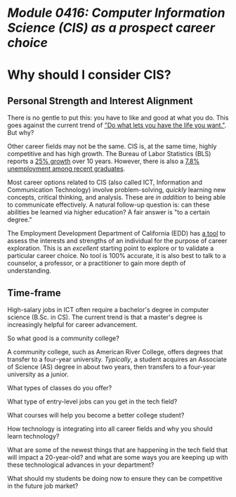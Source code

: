 # _Module 0416: Computer Information Science (CIS) as a prospect career choice_

# Why should I consider CIS?

## Personal Strength and Interest Alignment

There is no gentle to put this: you have to like and good at what you do. This goes  against the current trend of ["Do what lets you have the life you want."](https://www.themuse.com/advice/maybe-you-shouldnt-do-what-you-love). But why?

Other career fields may not be the same. CIS is, at the same time, highly competitive and has high growth. The Bureau of Labor Statistics (BLS) reports a [25% growth](https://www.bls.gov/ooh/computer-and-information-technology/software-developers.htm) over 10 years. However, there is also a [7.8% unemployment among recent graduates](https://cew.georgetown.edu/wp-content/uploads/2014/11/Unemployment.Final_.update1.pdf).

Most career options related to CIS (also called ICT, Information and Communication Technology) involve problem-solving, *quickly* learning new concepts, critical thinking, and analysis. These are *in addition* to being able to communicate effectively. A natural follow-up question is: can these abilities be learned via higher education? A fair answer is "to a certain degree."

The Employment Development Department of California (EDD) has [a tool](https://labormarketinfo.edd.ca.gov/LMID/Self_Assessment_for_Career_Exploration.html) to assess the interests and strengths of an individual for the purpose of career exploration. This is an *excellent* starting point to explore or to validate a particular career choice. No tool is 100% accurate, it is also best to talk to a counselor, a professor, or a practitioner to gain more depth of understanding.

## Time-frame

High-salary jobs in ICT often require a bachelor's degree in computer science (B.Sc. in CS). The current trend is that a master's degree is increasingly helpful for career advancement. 

So what good is a community college?

A community college, such as American River College, offers degrees that transfer to a four-year university. *Typically*, a student acquires an Associate of Science (AS) degree in about two years, then transfers to a four-year university as a junior.




What types of classes do you offer?

What type of entry-level jobs can you get in the tech field?

What courses will help you become a better college student?

How technology is  integrating into all career fields and why you should learn technology?

What are some of the newest things that are happening in the tech field that will impact a 20-year-old?  and what are some ways you are keeping up with these technological advances in your department?

What should my students be doing now to ensure they can be competitive in the future job market?
